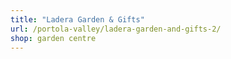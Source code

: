 ```yaml
---
title: "Ladera Garden & Gifts"
url: /portola-valley/ladera-garden-and-gifts-2/
shop: garden centre
---
```

